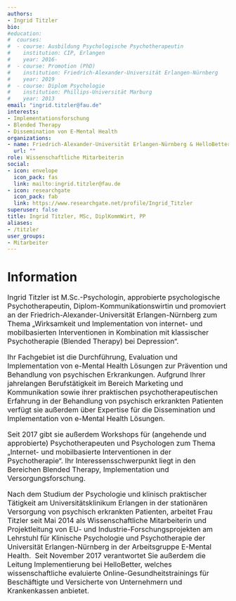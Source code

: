 ```yaml
---
authors:
- Ingrid Titzler
bio:
#education:
#  courses:
#  - course: Ausbildung Psychologische Psychotherapeutin
#    institution: CIP, Erlangen
#    year: 2016-
#  - course: Promotion (PhD)
#    institution: Friedrich-Alexander-Universität Erlangen-Nürnberg
#    year: 2019
#  - course: Diplom Psychologie
#    institution: Phillips-Universität Marburg
#    year: 2013
email: "ingrid.titzler@fau.de"
interests:
- Implementationsforschung
- Blended Therapy
- Dissemination von E-Mental Health
organizations:
- name: Friedrich-Alexander-Universität Erlangen-Nürnberg & HelloBetter
  url: ""
role: Wissenschaftliche Mitarbeiterin
social:
- icon: envelope
  icon_pack: fas
  link: mailto:ingrid.titzler@fau.de
- icon: researchgate
  icon_pack: fab
  link: https://www.researchgate.net/profile/Ingrid_Titzler
superuser: false
title: Ingrid Titzler, MSc, DiplKommWirt, PP
aliases:
- /titzler
user_groups:
- Mitarbeiter
---
```


# Information

<font size="3">

Ingrid Titzler ist M.Sc.-Psychologin, approbierte psychologische Psychotherapeutin, Diplom-Kommunikationswirtin und promoviert an der Friedrich-Alexander-Universität Erlangen-Nürnberg zum Thema „Wirksamkeit und Implementation von internet- und mobilbasierten Interventionen in Kombination mit klassischer Psychotherapie (Blended Therapy) bei Depression“.

Ihr Fachgebiet ist die Durchführung, Evaluation und Implementation von e-Mental Health Lösungen zur Prävention und Behandlung von psychischen Erkrankungen. Aufgrund Ihrer jahrelangen Berufstätigkeit im Bereich Marketing und Kommunikation sowie ihrer praktischen psychotherapeutischen Erfahrung in der Behandlung von psychisch erkrankten Patienten verfügt sie außerdem über Expertise für die Dissemination und Implementation von e-Mental Health Lösungen.

Seit 2017 gibt sie außerdem Workshops für (angehende und approbierte) Psychotherapeuten und Psychologen zum Thema „Internet- und mobilbasierte Interventionen in der Psychotherapie“. Ihr Interessensschwerpunkt liegt in den Bereichen Blended Therapy, Implementation und Versorgungsforschung.

Nach dem Studium der Psychologie und klinisch praktischer Tätigkeit am Universitätsklinikum Erlangen in der stationären Versorgung von psychisch erkrankten Patienten, arbeitet Frau Titzler seit Mai 2014 als Wissenschaftliche Mitarbeiterin und Projektleitung von EU- und Industrie-Forschungsprojekten am Lehrstuhl für Klinische Psychologie und Psychotherapie der Universität Erlangen-Nürnberg in der Arbeitsgruppe E-Mental Health.
​
Seit November 2017 verantwortet Sie außerdem die Leitung Implementierung bei HelloBetter, welches wissenschaftliche evaluierte Online-Gesundheitstrainings für Beschäftigte und Versicherte von Unternehmern und Krankenkassen anbietet.

</font>
